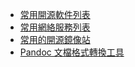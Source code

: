 - [常用開源軟件列表](/freesoftware.html)
- [常用網絡服務列表](/webtools.html)
- [常用的開源鏡像站](/mirrors.html)
- [Pandoc 文檔格式轉換工具](/pandoc.html)